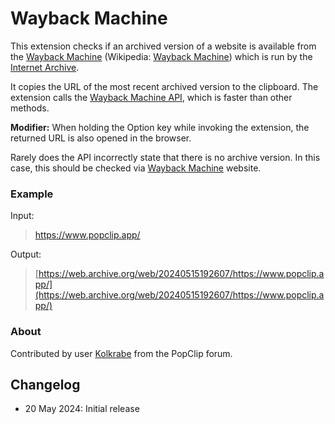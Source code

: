 # Wayback Machine

This extension checks if an archived version of a website is available from the [Wayback Machine](https://web.archive.org/) (Wikipedia: [Wayback Machine](https://en.wikipedia.org/wiki/Wayback_Machine)) which is run by the [Internet Archive](https://archive.org/).

It copies the URL of the most recent archived version to the clipboard. The extension calls the [Wayback Machine API](https://archive.org/help/wayback_api.php), which is faster than other methods.

**Modifier:** When holding the Option key while invoking the extension, the returned URL is also opened in the browser.

Rarely does the API incorrectly state that there is no archive version. In this case, this should be checked via [Wayback Machine](https://web.archive.org/) website.

### Example

Input:

> https://www.popclip.app/

Output:

> [https://web.archive.org/web/20240515192607/https://www.popclip.app/](https://web.archive.org/web/20240515192607/https://www.popclip.app/)

### About

Contributed by user [Kolkrabe](https://forum.popclip.app/t/get-archive-link-from-the-wayback-machine/2316) from the PopClip forum.

## Changelog

- 20 May 2024: Initial release
